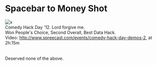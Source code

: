 Spacebar to Money Shot
======================
![x](https://raw.github.com/astanway/Spacebar-to-Money-Shot/master/img/turtle.png)
<br>
Comedy Hack Day '12. Lord forgive me. 
<br>
Won People's Choice, Second Overall, Best Data Hack. 
<br>
Video: http://www.spreecast.com/events/comedy-hack-day-demos-2, at 2h:15m
<br>
<br>
<br>
Deserved none of the above.
